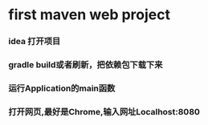 # first maven web project
### idea 打开项目
### gradle  build或者刷新，把依赖包下载下来
### 运行Application的main函数
### 打开网页,最好是Chrome,输入网址Localhost:8080